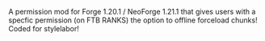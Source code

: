 A permission mod for Forge 1.20.1 / NeoForge 1.21.1 that gives users with a specfic permission (on FTB RANKS) the option to offline forceload chunks!
Coded for stylelabor!
